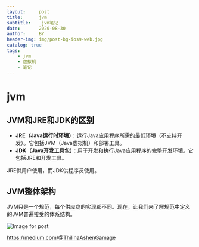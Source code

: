 ```yaml
---
layout:     post
title:      jvm
subtitle:    jvm笔记
date:       2020-08-30
author:     BY
header-img: img/post-bg-ios9-web.jpg
catalog: true
tags:
    - jvm
    - 虚拟机
    - 笔记
---
```

# jvm

## JVM和JRE和JDK的区别

- **JRE（Java运行时环境）**：运行Java应用程序所需的最低环境（不支持开发）。它包括JVM（Java虚拟机）和部署工具。
- **JDK（Java开发工具包）**：用于开发和执行Java应用程序的完整开发环境。它包括JRE和开发工具。

JRE供用户使用，而JDK供程序员使用。

## JVM整体架构

JVM只是一个规范，每个供应商的实现都不同。现在，让我们来了解规范中定义的JVM普遍接受的体系结构。

![Image for post](https://miro.medium.com/max/965/0*GMXQBZCEpGQMBjy-)













https://medium.com/@ThilinaAshenGamage





